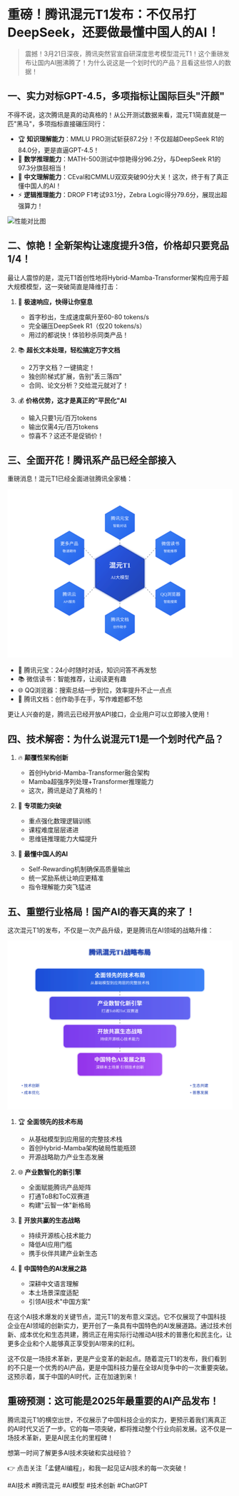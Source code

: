 # 重磅！腾讯混元T1发布：不仅吊打DeepSeek，还要做最懂中国人的AI！

> 震撼！3月21日深夜，腾讯突然官宣自研深度思考模型混元T1！这个重磅发布让国内AI圈沸腾了！为什么说这是一个划时代的产品？且看这些惊人的数据！

## 一、实力对标GPT-4.5，多项指标让国际巨头"汗颜"

不得不说，这次腾讯是真的动真格的！从公开测试数据来看，混元T1简直就是一匹"黑马"，多项指标直接碾压同行：

- 🏆 **知识理解能力**：MMLU PRO测试斩获87.2分！不仅超越DeepSeek R1的84.0分，更是直逼GPT-4.5！
- 🎯 **数学推理能力**：MATH-500测试中惊艳得分96.2分，与DeepSeek R1的97.3分旗鼓相当！
- 🌟 **中文理解能力**：CEval和CMMLU双双突破90分大关！这次，终于有了真正懂中国人的AI！
- ⚡ **逻辑推理能力**：DROP F1考试93.1分，Zebra Logic得分79.6分，展现出超强算力！

![性能对比图](../assets/images/2025-03-21/hunyuan-t1-performance.png)

## 二、惊艳！全新架构让速度提升3倍，价格却只要竞品1/4！

最让人震惊的是，混元T1首创性地将Hybrid-Mamba-Transformer架构应用于超大规模模型，这一突破简直是降维打击：

1. 🚀 **极速响应，快得让你窒息**
   - 首字秒出，生成速度飙升至60-80 tokens/s
   - 完全碾压DeepSeek R1（仅20 tokens/s）
   - 用过的都说快！体验秒杀同类产品！

2. 📚 **超长文本处理，轻松搞定万字文档**
   - 2万字文档？一键搞定！
   - 独创阶梯式扩展，告别"丢三落四"
   - 合同、论文分析？交给混元就对了！

3. 💰 **价格优势，这才是真正的"平民化"AI**
   - 输入只要1元/百万tokens
   - 输出仅需4元/百万tokens
   - 惊喜不？这还不是促销价！

## 三、全面开花！腾讯系产品已经全部接入

重磅消息！混元T1已经全面进驻腾讯全家桶：

![腾讯产品矩阵](../../assets/images/2025-03-21/tencent-products.svg)

- 💎 腾讯元宝：24小时随时对话，知识问答不再发愁
- 📚 微信读书：智能推荐，让阅读更有趣
- 🌐 QQ浏览器：搜索总结一步到位，效率提升不止一点点
- 📝 腾讯文档：创作助手在手，写作难题都不愁

更让人兴奋的是，腾讯云已经开放API接口，企业用户可以立即接入使用！

## 四、技术解密：为什么说混元T1是一个划时代产品？

1. 🔥 **颠覆性架构创新**
   - 首创Hybrid-Mamba-Transformer融合架构
   - Mamba超强序列处理+Transformer推理能力
   - 这次，腾讯是动了真格的！

2. 🎯 **专项能力突破**
   - 重点强化数理逻辑训练
   - 课程难度层层递进
   - 思维链推理能力大幅提升

3. 🤝 **最懂中国人的AI**
   - Self-Rewarding机制确保高质量输出
   - 统一奖励系统让响应更精准
   - 指令理解能力突飞猛进

## 五、重塑行业格局！国产AI的春天真的来了！

这次混元T1的发布，不仅是一次产品升级，更是腾讯在AI领域的战略升维：

![腾讯混元T1战略布局](../../assets/images/2025-03-21/hunyuan-strategy.svg)

1. 🏆 **全面领先的技术布局**
   - 从基础模型到应用层的完整技术栈
   - 首创Hybrid-Mamba架构破局性能瓶颈
   - 开源战略助力产业生态发展
   
2. 🌐 **产业数智化的新引擎**
   - 全面赋能腾讯产品矩阵
   - 打通ToB和ToC双赛道
   - 构建"云智一体"新格局

3. 🚀 **开放共赢的生态战略**
   - 持续开源核心技术能力
   - 降低AI应用门槛
   - 携手伙伴共建产业新生态

4. 🎯 **中国特色的AI发展之路**
   - 深耕中文语言理解
   - 本土场景深度适配
   - 引领AI技术"中国方案"

在这个AI技术爆发的关键节点，混元T1的发布意义深远。它不仅展现了中国科技企业在AI领域的创新实力，更开创了一条具有中国特色的AI发展道路。通过技术创新、成本优化和生态共建，腾讯正在用实际行动推动AI技术的普惠化和民主化，让更多企业和个人能够真正享受到AI带来的红利。

这不仅是一场技术革新，更是产业变革的新起点。随着混元T1的发布，我们看到的不只是一个优秀的AI产品，更是中国科技力量在全球AI竞争中的一次重要突破。这预示着，属于中国的AI时代，正在加速到来！

## 重磅预测：这可能是2025年最重要的AI产品发布！

腾讯混元T1的横空出世，不仅展示了中国科技企业的实力，更预示着我们离真正的AI时代又近了一步。它的每一项突破，都将推动整个行业向前发展。这不仅是一场技术革新，更是AI民主化的里程碑！

想第一时间了解更多AI技术突破和实战经验？

👉 点击关注「孟健AI编程」，和我一起见证AI技术的每一次突破！

#AI技术 #腾讯混元 #AI模型 #技术创新 #ChatGPT 